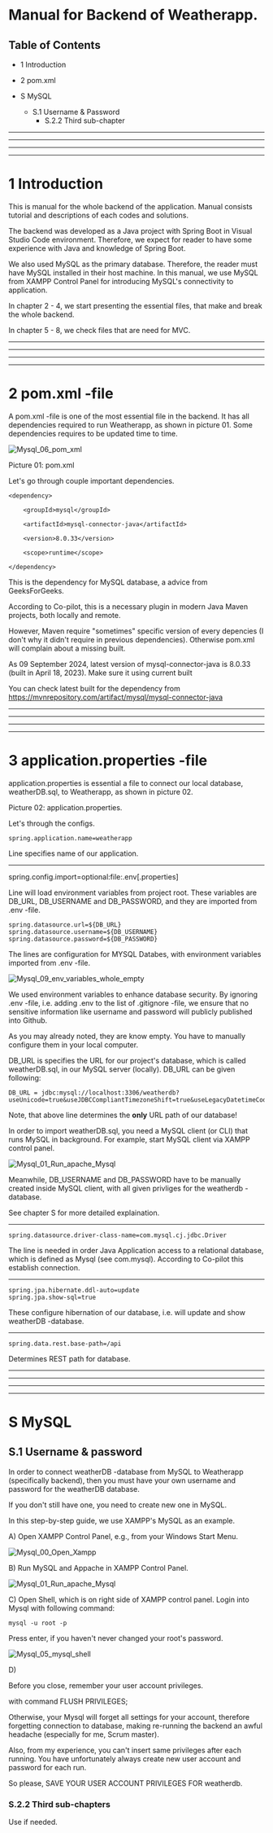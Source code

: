 # Manual for Backend of Weatherapp.

## Table of Contents

- 1 Introduction
- 2 pom.xml


- S MySQL
    - S.1 Username & Password
        - S.2.2 Third sub-chapter
---
---
---
---
# 1 Introduction

This is manual for the whole backend of the application.
Manual consists tutorial and descriptions of each codes and solutions.

The backend was developed as a Java project with Spring Boot 
in Visual Studio Code environment. Therefore, we expect for reader 
to have some experience with Java and knowledge of Spring Boot.

We also used MySQL as the primary database. Therefore, the reader
must have MySQL installed in their host machine. In this manual,
we use MySQL from XAMPP Control Panel for introducing MySQL's connectivity
to application.

In chapter 2 - 4, we start presenting the essential files, that make and break the whole backend.

In chapter 5 - 8, we check files that are need for MVC.

---
---
---
---

# 2 pom.xml -file

A pom.xml -file is one of the most essential file in the backend.
It has all dependencies required to run Weatherapp, as shown in picture 01.
Some dependencies requires to be updated time to time.

![Mysql_06_pom_xml](https://github.com/user-attachments/assets/65467e82-5b2a-4891-965e-5dc5edf3fd30)

Picture 01: pom.xml

Let's go through couple important dependencies.


	<dependency>

		<groupId>mysql</groupId>

		<artifactId>mysql-connector-java</artifactId>

		<version>8.0.33</version>

		<scope>runtime</scope>
	
	</dependency>

This is the dependency for MySQL database, a advice from GeeksForGeeks.
		
According to Co-pilot, this is a necessary plugin in modern
Java Maven projects, both locally and remote.

However, Maven require "sometimes" specific version of 
every depencies (I don't why it didn't require in
previous dependencies). Otherwise pom.xml will complain
about a missing built.

As 09 September 2024, latest version of mysql-connector-java
is 8.0.33 (built in April 18, 2023). Make sure it using current built

You can check latest built for the dependency from
https://mvnrepository.com/artifact/mysql/mysql-connector-java

---
---
---
---

# 3 application.properties -file

application.properties is essential a file to connect our local database,
weatherDB.sql, to Weatherapp, as shown in picture 02.

Picture 02: application.properties.

Let's through the configs.

	spring.application.name=weatherapp

Line specifies name of our application.

---

spring.config.import=optional:file:.env[.properties]

Line will load environment variables from project root.
These variables are DB_URL, DB_USERNAME and DB_PASSWORD,
and they are imported from .env -file.

	spring.datasource.url=${DB_URL}
	spring.datasource.username=${DB_USERNAME}
	spring.datasource.password=${DB_PASSWORD}

The lines are configuration for MYSQL Databes, with environment variables
imported from .env -file.

![Mysql_09_env_variables_whole_empty](https://github.com/user-attachments/assets/86902255-f6b2-425a-b799-bdbffc5bb228)

We used environment variables to enhance database security.
By ignoring .env -file, i.e. adding .env to the list of .gitignore -file,
we ensure that no sensitive information like username and password
will publicly published into Github.

As you may already noted, they are know empty.
You have to manually configure them in your local computer.

DB_URL is specifies the URL for our project's database,
which is called weatherDB.sql, in our MySQL server (locally).
DB_URL can be given following:

	DB_URL = jdbc:mysql://localhost:3306/weatherdb?useUnicode=true&useJDBCCompliantTimezoneShift=true&useLegacyDatetimeCode=false&serverTimezone=UTC

Note, that above line determines the **only** URL path of our database!

In order to import weatherDB.sql, you need a MySQL client 
(or CLI) that runs MySQL in background. For example,
start MySQL client via XAMPP control panel.

![Mysql_01_Run_apache_Mysql](https://github.com/user-attachments/assets/104595fa-8dd5-49ca-9b79-de35273b93ea)

Meanwhile, DB_USERNAME and DB_PASSWORD have to be manually created inside MySQL client,
with all given privliges for the weatherdb -database.

See chapter S for more detailed explaination.

---
	spring.datasource.driver-class-name=com.mysql.cj.jdbc.Driver

The line is needed in order Java Application
access to a relational database, which is defined as Mysql
(see com.mysql). According to Co-pilot this establish connection.

---

	spring.jpa.hibernate.ddl-auto=update
	spring.jpa.show-sql=true

These configure hibernation of our database, 
i.e. will update and show weatherDB -database.

---
	spring.data.rest.base-path=/api

Determines REST path for database.

---
---
---
---

# S MySQL

## S.1 Username & password

In order to connect weatherDB -database from MySQL to Weatherapp (specifically backend),
then you must have your own username and password for the weatherDB database.

If you don't still have one, you need to create new one in MySQL.

In this step-by-step guide, we use XAMPP's MySQL as an example.


A) Open XAMPP Control Panel, e.g., from your Windows Start Menu.

![Mysql_00_Open_Xampp](https://github.com/user-attachments/assets/2045bb3f-1e19-4b4e-a5a9-88582a8c92e8)


B) Run MySQL and Appache in XAMPP Control Panel.

![Mysql_01_Run_apache_Mysql](https://github.com/user-attachments/assets/305c04fc-78a6-46d4-9119-4b7373663603)

C) Open Shell, which is on right side of XAMPP control panel. Login into Mysql with following command:

	mysql -u root -p
 
Press enter, if you haven't never changed your root's password.

![Mysql_05_mysql_shell](https://github.com/user-attachments/assets/afdb43c9-281a-427a-aadf-3aef9ea3a028)




D) 

Before you close, remember your user account privileges.

with command FLUSH PRIVILEGES;

Otherwise, your Mysql will forget all settings for your account,
therefore forgetting connection to database, 
making re-running the backend an awful headache (especially for me, Scrum master).

Also, from my experience, you can't insert same privileges after each running.
You have unfortunately always create new user account and password for each run.

So please, SAVE YOUR USER ACCOUNT PRIVILEGES FOR weatherdb.

### S.2.2 Third sub-chapters

Use if needed.

